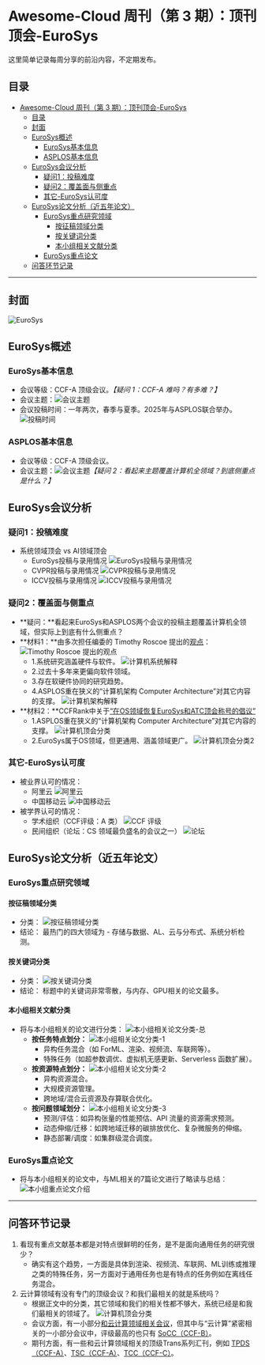 # Awesome-Cloud 周刊（第 3 期）：顶刊顶会-EuroSys

这里简单记录每周分享的前沿内容，不定期发布。

## 目录
- [Awesome-Cloud 周刊（第 3 期）：顶刊顶会-EuroSys](#awesome-cloud-周刊第-3-期顶刊顶会-eurosys)
  - [目录](#目录)
  - [封面](#封面)
  - [EuroSys概述](#eurosys概述)
    - [EuroSys基本信息](#eurosys基本信息)
    - [ASPLOS基本信息](#asplos基本信息)
  - [EuroSys会议分析](#eurosys会议分析)
    - [疑问1：投稿难度](#疑问1投稿难度)
    - [疑问2：覆盖面与侧重点](#疑问2覆盖面与侧重点)
    - [其它-EuroSys认可度](#其它-eurosys认可度)
  - [EuroSys论文分析（近五年论文）](#eurosys论文分析近五年论文)
    - [EuroSys重点研究领域](#eurosys重点研究领域)
      - [按征稿领域分类](#按征稿领域分类)
      - [按关键词分类](#按关键词分类)
      - [本小组相关文献分类](#本小组相关文献分类)
    - [EuroSys重点论文](#eurosys重点论文)
  - [问答环节记录](#问答环节记录)

---

## 封面

![EuroSys](../images/issue-3-0.png)

## EuroSys概述

### EuroSys基本信息
- 会议等级：CCF-A 顶级会议。*【疑问 1：CCF-A 难吗？有多难？】*
- 会议主题：![会议主题](../images/issue-3-1.png)
- 会议投稿时间：一年两次，春季与夏季。2025年与ASPLOS联合举办。
![投稿时间](../images/issue-3-2.png)

### ASPLOS基本信息
- 会议等级：CCF-A 顶级会议。
- 会议主题：![会议主题](../images/issue-3-3.png)*【疑问 2：看起来主题覆盖计算机全领域？到底侧重点是什么？】*

## EuroSys会议分析

### 疑问1：投稿难度
- 系统领域顶会 vs AI领域顶会
  - EuroSys投稿与录用情况 ![EuroSys投稿与录用情况](../images/issue-3-4.png)
  - CVPR投稿与录用情况 ![CVPR投稿与录用情况](../images/issue-3-5.png)
  - ICCV投稿与录用情况 ![ICCV投稿与录用情况](../images/issue-3-6.png)

### 疑问2：覆盖面与侧重点
- **疑问：**看起来EuroSys和ASPLOS两个会议的投稿主题覆盖计算机全领域，但实际上到底有什么侧重点？
- **材料1：**由多次担任编委的 Timothy Roscoe 提出的[观点](https://www.sigarch.org/reflections-on-eurosys-2020/)： 
![Timothy Roscoe 提出的观点](../images/issue-3-11.png)
  - 1.系统研究涵盖硬件与软件。 ![计算机系统解释](../images/issue-3-12.png)
  - 2.过去十多年来更偏向软件领域。
  - 3.存在软硬件协同的研究趋势。 
  - 4.ASPLOS重在狭义的“计算机架构 Computer Architecture”对其它内容的支撑。 ![计算机架构解释](../images/issue-3-13.png)
- **材料2：**CCFRank中关于[“在OS领域恢复EuroSys和ATC顶会称号的倡议”](https://github.com/emeryberger/CSrankings/issues/638)
  - 1.ASPLOS重在狭义的“计算机架构 Computer Architecture”对其它内容的支撑。 ![计算机顶会分类](../images/issue-3-14.png)
  - 2.EuroSys属于OS领域，但更通用、涵盖领域更广。 ![计算机顶会分类2](../images/issue-3-15.png)

### 其它-EuroSys认可度
- 被业界认可的情况：
    - 阿里云 ![阿里云](../images/issue-3-7.png)
    - 中国移动云 ![中国移动云](../images/issue-3-8.png)
- 被学界认可的情况：
  - 学术组织（CCF评级：A 类） ![CCF 评级](../images/issue-3-9.png)
  - 民间组织（论坛：CS 领域最负盛名的会议之一） ![论坛](../images/issue-3-10.png)

## EuroSys论文分析（近五年论文）

### EuroSys重点研究领域

#### 按征稿领域分类
* 分类： ![按征稿领域分类](../images/issue-3-16.png)
* 结论： 最热门的四大领域为 - 存储与数据、AL、云与分布式、系统分析检测。

#### 按关键词分类
* 分类： ![按关键词分类](../images/issue-3-17.png)
* 结论： 标题中的关键词非常零散，与内存、GPU相关的论文最多。

#### 本小组相关文献分类
- 将与本小组相关的论文进行分类： ![本小组相关论文分类-总](../images/issue-3-18.png)
  - **按任务特点划分：** ![本小组相关论文分类-1](../images/issue-3-19.png)
    - 异构任务混合（如 ForML、渲染、视频流、车联网等）。
    - 特殊任务（如超参数调优、虚拟机无感更新、Serverless 函数扩展）。
  - **按资源特点划分：** ![本小组相关论文分类-2](../images/issue-3-20.png)
    - 异构资源混合。
    - 大规模资源管理。
    - 跨地域/混合云资源及存算联合优化。
  - **按问题领域划分：** ![本小组相关论文分类-3](../images/issue-3-21.png)
    - 预测/评估：如异构张量的性能预估、API 流量的资源需求预测。
    - 动态伸缩/迁移：如跨地域迁移的碳排放优化、复杂微服务的伸缩。
    - 静态部署/调度：如集群级混合调度。

### EuroSys重点论文
- 将与本小组相关的论文中，与ML相关的7篇论文进行了略读与总结：
![本小组重点论文介绍](../images/issue-3-22.png)

---

## 问答环节记录

1. 看现有重点文献基本都是对特点很鲜明的任务，是不是面向通用任务的研究很少？
   - 确实有这个趋势，一方面是具体到渲染、视频流、车联网、ML训练或推理之类的特殊任务，另一方面对于通用任务也是有特点的任务例如在离线任务混合。
2. 云计算领域有没有专门的顶级会议？和我们最相关的就是系统吗？
   - 根据正文中的分类，其它领域和我们的相关性都不够大，系统已经是和我们最相关的领域了。 ![计算机顶会分类](../images/issue-3-14.png)
   - 会议方面，有一小部分[和云计算领域相关会议](https://stefan-kolb.github.io/cloud-conferences/)，但其中与“云计算”紧密相关的一小部分会议中，评级最高的也只有 [SoCC（CCF-B）](https://acmsocc.org)。
   - 期刊方面，有一些和云计算领域相关的顶级Trans系列汇刊，例如 [TPDS（CCF-A）](https://ieeexplore.ieee.org/xpl/RecentIssue.jsp?punumber=71)、[TSC（CCF-A）](https://ieeexplore.ieee.org/xpl/RecentIssue.jsp?punumber=4629386)、[TCC（CCF-C）](https://ieeexplore.ieee.org/xpl/RecentIssue.jsp?punumber=6245519)。